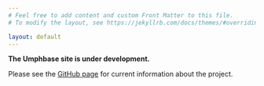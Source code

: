 ```yaml
---
# Feel free to add content and custom Front Matter to this file.
# To modify the layout, see https://jekyllrb.com/docs/themes/#overriding-theme-defaults

layout: default
---
```


**The Umphbase site is under development.**

Please see the [GitHub page](https://github.com/henryrobbins/umphbase) for
current information about the project.
